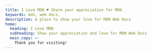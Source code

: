 ```yaml
---
title: I Love MDN ♥️ Share your appreciation for MDN
keywords: mdn, web docs,
description: A place to show your love for MDN Web Docs
home:
  heading: I Love MDN
  subheading: Show your appreciation and love for MDN Web Docs
  main_copy: >-
    Thank you for visiting!
---
```

